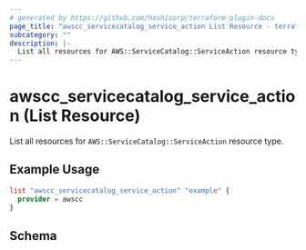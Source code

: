 ```yaml
---
# generated by https://github.com/hashicorp/terraform-plugin-docs
page_title: "awscc_servicecatalog_service_action List Resource - terraform-provider-awscc"
subcategory: ""
description: |-
  List all resources for AWS::ServiceCatalog::ServiceAction resource type.
---
```


# awscc_servicecatalog_service_action (List Resource)

List all resources for `AWS::ServiceCatalog::ServiceAction` resource type.

## Example Usage

```terraform
list "awscc_servicecatalog_service_action" "example" {
  provider = awscc
}
```

<!-- schema generated by tfplugindocs -->
## Schema
